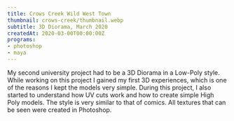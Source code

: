 ```yaml
---
title: Crows Creek Wild West Town
thumbnail: crows-creek/thumbnail.webp
subtitle: 3D Diorama, March 2020
createdAt: 2020-03-00T00:00:00Z
programs:
- photoshop
- maya
---
```


My second university project had to be a 3D Diorama in a Low-Poly style.
While working on this project I gained my first 3D experiences, which is one of the reasons I kept the models very simple.
During this project, I also started to understand how UV cuts work and how to create simple High Poly models.
The style is very similar to that of comics. All textures that can be seen were created in Photoshop.

<artstation-link artwork="KaXPqW"></artstation-link>

<model-viewer src="/models/crows-creek.mview"></model-viewer>
<model-viewer src="/models/winchester.mview"></model-viewer>

<asset-image src="crows-creek/beautyshot_1.webp" alt="Beautyshot 1"></asset-image>
<asset-image src="crows-creek/beautyshot_2.webp" alt="Beautyshot 2"></asset-image>
<asset-image src="crows-creek/beautyshot_3.webp" alt="Beautyshot 3"></asset-image>
<asset-image src="crows-creek/beautyshot_4.webp" alt="Beautyshot 4"></asset-image>
<asset-image src="crows-creek/beautyshot_5.webp" alt="Beautyshot 5"></asset-image>

